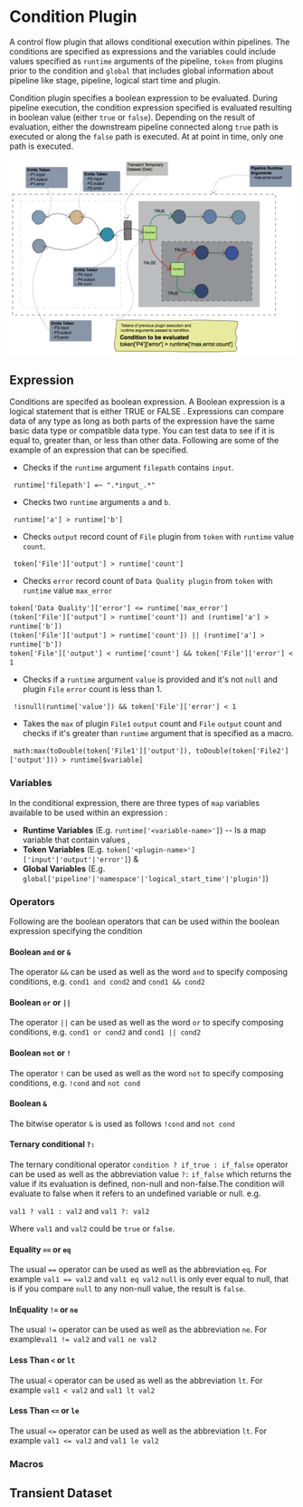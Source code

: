# Condition Plugin

A control flow plugin that allows conditional execution within pipelines. The conditions are specified as expressions and the variables could include values specified as `runtime` arguments of the pipeline, `token` from plugins prior to the condition  and `global` that includes global information about pipeline like stage, pipeline, logical start time and plugin.

Condition plugin specifies a boolean expression to be evaluated. During pipeline execution, the condition expression specified is evaluated resulting in boolean value (either `true` or `false`). Depending on the result of evaluation, either the downstream pipeline connected along `true` path is executed or along the `false` path is executed. At at point in time, only one path is executed. 

<img src="docs/condition-plugin.png">

## Expression

Conditions are specifed as boolean expression. A Boolean expression is a logical statement that is either TRUE or FALSE . Expressions can compare data of any type as long as both parts of the expression have the same basic data type or compatible data type. You can test data to see if it is equal to, greater than, or less than other data. Following are some of the example of an expression that can be specified. 

* Checks if the `runtime` argument `filepath` contains `input`.
```
 runtime['filepath'] =~ ".*input_.*"
```

* Checks two `runtime` arguments `a` and `b`.
```
 runtime['a'] > runtime['b']
```

* Checks `output` record count of `File` plugin from `token` with `runtime` value `count`.
```
 token['File']['output'] > runtime['count']
```

* Checks `error` record count of `Data Quality plugin` from `token` with `runtime` value `max_error`
```
token['Data Quality']['error'] <= runtime['max_error']
(token['File']['output'] > runtime['count']) and (runtime['a'] > runtime['b'])
(token['File']['output'] > runtime['count']) || (runtime['a'] > runtime['b'])
token['File']['output'] < runtime['count'] && token['File']['error'] < 1
```

* Checks if a `runtime` argument `value` is provided and it's not `null` and plugin `File` `error` count is less than 1. 
```
 !isnull(runtime['value']) && token['File']['error'] < 1
```

* Takes the `max` of plugin `File1` `output` count and `File` `output` count and checks if it's greater than `runtime` argument that is specified as a macro. 
```
 math:max(toDouble(token['File1']['output']), toDouble(token['File2']['output'])) > runtime[$variable]
```

### Variables

In the conditional expression, there are three types of `map` variables available to be used within an expression :

* **Runtime Variables** (E.g. `runtime['<variable-name>']`) -- Is a map variable that contain values  ,
* **Token Variables** (E.g. `token['<plugin-name>']['input'|'output'|'error']`) & 
* **Global Variables** (E.g. `global['pipeline'|'namespace'|'logical_start_time'|'plugin']`)

### **Operators**

Following are the boolean operators that can be used within the boolean expression specifying the condition

#### **Boolean** `and` or `&`
The operator `&&` can be used as well as the word `and` to specify composing conditions, e.g. ```cond1 and cond2``` and ```cond1 && cond2```

#### **Boolean** `or` or `||`

The operator `||` can be used as well as the word `or` to specify composing conditions, e.g. ```cond1 or cond2``` and ```cond1 || cond2```

#### **Boolean** `not` or `!`

The operator `!` can be used as well as the word `not` to specify composing conditions, e.g. ```!cond``` and ```not cond```

#### **Boolean** `&`

The bitwise operator `&` is used as follows ```!cond``` and ```not cond```

#### **Ternary conditional** `?:`	

The ternary conditional operator `condition ? if_true : if_false` operator can be used as well as the abbreviation value `?:` `if_false` which returns the value if its evaluation is defined, non-null and non-false.The condition will evaluate to false when it refers to an undefined variable or null. e.g.

```val1 ? val1 : val2``` and ```val1 ?: val2 ```

Where `val1` and `val2` could be `true` or `false`.

#### **Equality** `==` or `eq`

The usual `==` operator can be used as well as the abbreviation `eq`. For example ```val1 == val2``` and ```val1 eq val2```
`null` is only ever equal to null, that is if you compare `null` to any non-null value, the result is `false`.

#### **InEquality** `!=` or `ne`

The usual `!=` operator can be used as well as the abbreviation `ne`. For example```val1 != val2``` and ```val1 ne val2```

#### **Less Than** `<` or `lt`

The usual `<` operator can be used as well as the abbreviation `lt`. For example ```val1 < val2``` and ```val1 lt val2```

#### **Less Than** `<=` or `le`

The usual `<=` operator can be used as well as the abbreviation `lt`. For example ```val1 <= val2``` and ```val1 le val2```

### Macros

## Transient Dataset

